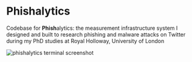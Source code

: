 # Phishalytics

Codebase for <b>Phish</b>alytics: the measurement infrastructure system I designed and built to research phishing and malware attacks on Twitter during my PhD studies at Royal Holloway, University of London

![phishalytics terminal screenshot](https://github.com/sjbell/phishalytics/blob/Master/terminal-screenshot.jpg?raw=true)
